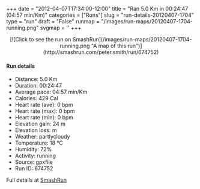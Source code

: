 +++
date = "2012-04-07T17:34:00-12:00"
title = "Ran 5.0 Km in 00:24:47 (04:57 min/Km)"
categories = ["Runs"]
slug = "run-details-20120407-1704"
type = "run"
draft = "False"
runmap = "/images/run-maps/20120407-1704-running.png"
svgmap = '<polyline points="74 4, 75 5, 77 0, 65 2, 58 5, 52 11, 50 23, 36 60, 24 100, 37 57, 40 53, 47 34, 49 26, 53 11, 56 7, 58 5, 74 0">'
+++



<!--more-->

<center>
[![Click to see the run on SmashRun](/images/run-maps/20120407-1704-running.png "A map of this run")](http://smashrun.com/peter.smith/run/674752)
</center>

#### Run details

* Distance: 5.0 Km
* Duration: 00:24:47
* Average pace: 04:57 min/Km
* Calories: 429 Cal
* Heart rate (ave): 0 bpm
* Heart rate (max): 0 bpm
* Heart rate (min): 0 bpm
* Elevation gain: 24 m
* Elevation loss:  m
* Weather: partlycloudy
* Temperature: 18 &deg;C
* Humidity: 72%
* Activity: running
* Source: gpxfile
* Run ID: 674752

Full details at [SmashRun](http://smashrun.com/peter.smith/run/674752)